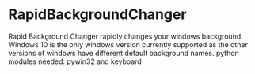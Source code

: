 # RapidBackgroundChanger
Rapid Background Changer rapidly changes your windows background. Windows 10 is the only windows version currently supported as the other versions of windows have different default background names. python modules needed: pywin32 and keyboard
